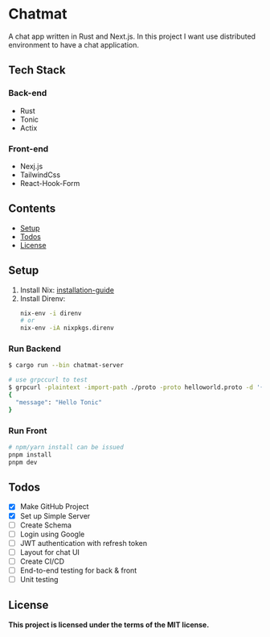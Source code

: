 # Chatmat
A chat app written in Rust and Next.js. In this project I want use distributed environment to have a chat application.

## Tech Stack

### Back-end
- Rust
- Tonic
- Actix
### Front-end
- Nexj.js
- TailwindCss
- React-Hook-Form

## Contents
- [Setup](#setup)
- [Todos](#todos)
- [License](#license)

## Setup
1. Install Nix: [installation-guide](https://nixos.org/download/#nix-install-linux)
2. Install Direnv:
   ```sh
   nix-env -i direnv
   # or
   nix-env -iA nixpkgs.direnv
   ```
### Run Backend
```bash
$ cargo run --bin chatmat-server

# use grpccurl to test
$ grpcurl -plaintext -import-path ./proto -proto helloworld.proto -d '{"name": "Tonic"}' '[::1]:8080' helloworld.Greeter/SayHello
{
  "message": "Hello Tonic"
}
```
### Run Front
```bash
# npm/yarn install can be issued
pnpm install
pnpm dev
```

## Todos
- [x] Make GitHub Project
- [x] Set up Simple Server
- [ ] Create Schema
- [ ] Login using Google
- [ ] JWT authentication with refresh token
- [ ] Layout for chat UI
- [ ] Create CI/CD
- [ ] End-to-end testing for back & front
- [ ] Unit testing

## License
**This project is licensed under the terms of the MIT license.**
